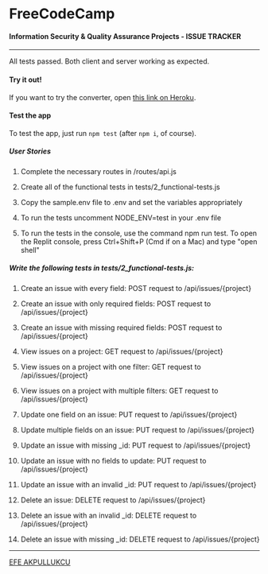 # FreeCodeCamp
#### Information Security & Quality Assurance Projects - ISSUE TRACKER
---

All tests passed. Both client and server working as expected.

#### Try it out!

If you want to try the converter, open [this link on Heroku](https://issue-tracker-efe.herokuapp.com/).

#### Test the app

To test the app, just run ```npm test``` (after ```npm i```, of course).

##### User Stories

1. Complete the necessary routes in /routes/api.js

2. Create all of the functional tests in tests/2_functional-tests.js

3. Copy the sample.env file to .env and set the variables appropriately

4. To run the tests uncomment NODE_ENV=test in your .env file

5. To run the tests in the console, use the command npm run test. To open the Replit console, press Ctrl+Shift+P (Cmd if on a Mac) and type "open shell"

##### Write the following tests in tests/2_functional-tests.js:

1.  Create an issue with every field: POST request to /api/issues/{project}

2.  Create an issue with only required fields: POST request to /api/issues/{project}

3.  Create an issue with missing required fields: POST request to /api/issues/{project}

4.  View issues on a project: GET request to /api/issues/{project}

5.  View issues on a project with one filter: GET request to /api/issues/{project}

6.  View issues on a project with multiple filters: GET request to /api/issues/{project}

7.  Update one field on an issue: PUT request to /api/issues/{project}

8.  Update multiple fields on an issue: PUT request to /api/issues/{project}

9.  Update an issue with missing _id: PUT request to /api/issues/{project}

10. Update an issue with no fields to update: PUT request to /api/issues/{project}

11. Update an issue with an invalid _id: PUT request to /api/issues/{project}

12. Delete an issue: DELETE request to /api/issues/{project}

13. Delete an issue with an invalid _id: DELETE request to /api/issues/{project}

14. Delete an issue with missing _id: DELETE request to /api/issues/{project}




---

[EFE AKPULLUKCU](https://twitter.com/SoftwareLoading)